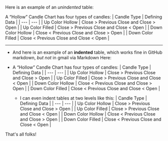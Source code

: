 Here is an example of an *unindented* table:

A “Hollow” Candle Chart has four types of candles:
| Candle Type | Defining Data |
| --- | --- |
| Up Color Hollow | Close > Previous Close  and  Close > Open |
| Up Color Filled | Close > Previous Close  and  Close < Open |
| Down Color Hollow | Close < Previous Close  and  Close > Open |
| Down Color Filled | Close < Previous Close  and  Close < Open |

---

* And here is an example of an **indented** table, which works fine in GitHub markdown, *but not* in gmail via Markdown Here:

* A “Hollow” Candle Chart has four types of candles:
  | Candle Type | Defining Data |
  | --- | --- |
  | Up Color Hollow | Close > Previous Close  and  Close > Open |
  | Up Color Filled | Close > Previous Close  and  Close < Open |
  | Down Color Hollow | Close < Previous Close  and  Close > Open |
  | Down Color Filled | Close < Previous Close  and  Close < Open |
  
  - I can even indent tables at two levels like this:
    | Candle Type | Defining Data |
    | --- | --- |
    | Up Color Hollow | Close > Previous Close  and  Close > Open |
    | Up Color Filled | Close > Previous Close  and  Close < Open |
    | Down Color Hollow | Close < Previous Close  and  Close > Open |
    | Down Color Filled | Close < Previous Close  and  Close < Open |
    
That's all folks!
